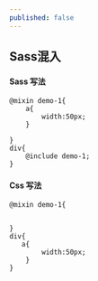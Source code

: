 ```yaml
---
published: false
---
```

## Sass混入

#### Sass 写法

```
@mixin demo-1{
    a{
        width:50px;
    }
    
}
div{
    @include demo-1;
}
```


#### Css 写法

```
@mixin demo-1{
    
    
}
div{
   a{
        width:50px;
    }
}
```